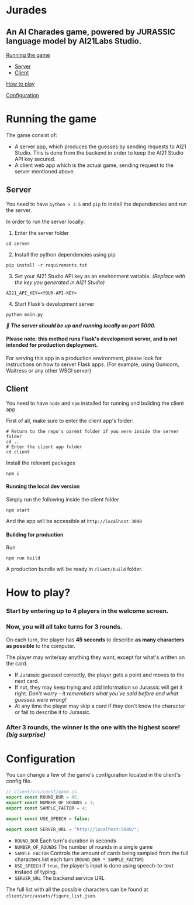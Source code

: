 # Jurades
## An AI Charades game, powered by JURASSIC language model by AI21Labs Studio.

[Running the game](#running-the-game)
- [Server](#server)
- [Client](#client)

[How to play](#how-to-play?)

[Configuration](#configuration)

# Running the game

The game consist of:
- A server app, which produces the guesses by sending requests to AI21 Studio. This is done from the backend in order to keep the AI21 Studio API key secured.
- A client web app which is the actual game, sending request to the server mentioned above.

## Server

You need to have `python > 3.5` and `pip` to install the dependencies and run the server. 

In order to run the server locally:

1. Enter the server folder
```shell
cd server
```
2. Install the python dependencies using pip
```shell
pip install -r requirements.txt
```
3. Set your AI21 Studio API key as an environment variable.
   _(Replace <YOUR-API-KEY> with the key you generated in AI21 Studio)_
```shell
AI21_API_KEY=<YOUR-API-KEY>
```
4. Start Flask's development server
```shell
python main.py
```
***🎉 The server should be up and running locally on port 5000.***

#### Please note: this method runs Flask's development server, and is not intended for production deployment.
For serving this app in a production environment, please look for instructions on how to server Flask apps. (For example, using Gunicorn, Waitress or any other WSGI server)

## Client

You need to have `node` and `npm` installed for running and building the client app.

First of all, make sure to enter the client app's folder:
```shell
# Return to the repo's parent folder if you were inside the server folder
cd ..
# Enter the client app folder
cd client
```
Install the relevant packages
```shell
npm i
```

#### Running the local dev version
Simply run the following inside the client folder
```shell
npm start
```
And the app will be accessible at `http://localhost:3000`

#### Building for production
Run
```shell
npm run build
```
A production bundle will be ready in `client/build` folder.

# How to play?

### Start by entering up to 4 players in the welcome screen.

### Now, you will all take turns for 3 rounds.
On each turn, the player has **45 seconds** to describe **as many characters as possible** to the computer.

The player may write/say anything they want, except for what's written on the card.
- If Jurassic guessed correctly, the player gets a point and moves to the next card.
- If not, they may keep trying and add information so Jurassic will get it right. _Don't worry - it remembers what you've said before and what guesses were wrong!_
- At any time the player may skip a card if they don't know the character or fail to describe it to Jurassic.

### After 3 rounds, the winner is the one with the highest score! _(big surprise)_

# Configuration

You can change a few of the game's configuration located in the client's config file.

```javascript
// client/src/const/game.js
export const ROUND_DUR = 45;
export const NUMBER_OF_ROUNDS = 3;
export const SAMPLE_FACTOR = 4;

export const USE_SPEECH = false;

export const SERVER_URL = "http://localhost:5000/";
```
- `ROUND_DUR` Each turn's duration in seconds
- `NUMBER_OF_ROUNDS` The number of rounds in a single game
- `SAMPLE FACTOR` Controls the amount of cards being sampled from the full characters list each turn (`ROUND_DUR * SAMPLE_FACTOR`)
- `USE_SPEECH` If `true`, the player's input is done using speech-to-text instaed of typing.
- `SERVER_URL` The backend service URL

The full list with all the possible characters can be found at `client/src/assets/figure_list.json`. 